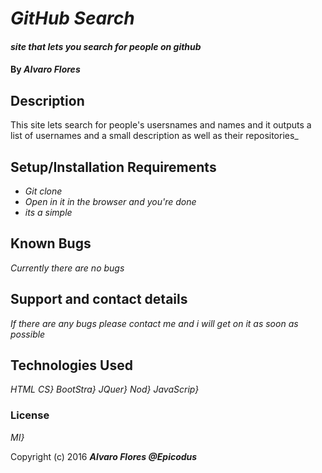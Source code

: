 # _GitHub Search_

#### _site that lets you search for people on github_

#### By _**Alvaro Flores**_

## Description

This site lets search for people's usersnames and names and it outputs a list of usernames and a small description as well as their repositories_

## Setup/Installation Requirements

* _Git clone_
* _Open in it in the browser and you're done_
* _its a simple_

## Known Bugs

_Currently there are no bugs_

## Support and contact details

_If there are any bugs please contact me and i will get on it as soon as possible_

## Technologies Used

_HTML_
_CS}_
_BootStra}_
_JQuer}_
_Nod}_
_JavaScrip}_

### License
_MI}_


Copyright (c) 2016 **_Alvaro Flores @Epicodus_**
